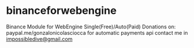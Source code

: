 # binanceforwebengine
Binance Module for WebEngine Single(Free)/Auto(Paid)
Donations on: paypal.me/gonzalonicolasciocca
for automatic payments api contact me in impossibledive@gmail.com
